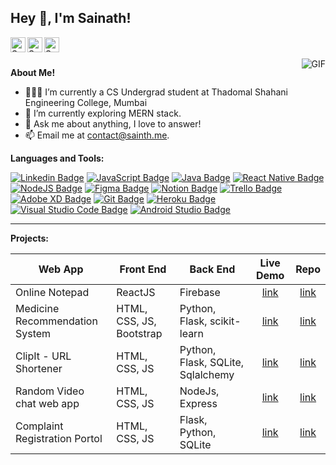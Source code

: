<h2 title="Sainath Poojary"> Hey 👋, I'm Sainath!</h2>

<a href="https://www.linkedin.com/in/sainathpoojary/">
  <img align="left" alt="Sainath's LinkedIn" width="24px" src="https://img.icons8.com/color/96/null/linkedin--v1.png" />
</a>
<a href="https://www.instagram.com/sainathpoojaryy/">
  <img align="left" alt="Sainath's Instagram" width="24px" src="https://img.icons8.com/color/96/null/instagram-new--v1.png" />
</a>
<a href="https://twitter.com/sainathpoojary">
  <img align="left" alt="Sainath's Twitter" width="24px" src="https://img.icons8.com/color/96/null/twitter--v1.png" />
</a>

<br />
<br />

  <img align="right" alt="GIF" src="https://media.giphy.com/media/LmNwrBhejkK9EFP504/giphy.gif" />

**About Me!**

- 👨🏽‍💻 I’m currently a CS Undergrad student at Thadomal Shahani Engineering College, Mumbai
- 🌱 I’m currently exploring MERN stack.
- 💬 Ask me about anything, I love to answer!
- 📫 Email me at [contact@sainth.me](mailto:contact@sainth.me).

**Languages and Tools:**

[![Linkedin Badge](https://img.icons8.com/color/30/null/python--v1.png)]()
[![JavaScript Badge](https://img.icons8.com/color/30/null/javascript--v1.png)]()
[![Java Badge](https://img.icons8.com/color/30/null/java--v1.png)]()
[![React Native Badge](https://img.icons8.com/color/30/null/react-native.png)]()
[![NodeJS Badge](https://img.icons8.com/fluency/30/null/node-js.png)]()
[![Figma Badge](https://img.icons8.com/color/30/null/figma.png)]()
[![Notion Badge](https://img.icons8.com/color/30/null/notion.png)]()
[![Trello Badge](https://img.icons8.com/color/30/null/trello.png)]()
[![Adobe XD Badge](https://img.icons8.com/color/30/null/adobe-xd.png)]()
[![Git Badge](https://img.icons8.com/color/30/null/git.png)]()
[![Heroku Badge](https://img.icons8.com/color/30/null/heroku.png)]()
[![Visual Studio Code Badge](https://img.icons8.com/color/30/null/visual-studio-code-2019.png)]()
[![Android Studio Badge](https://img.icons8.com/color/30/null/android-studio--v2.png)]()

---

**Projects:**

| Web App                        | Front End                | Back End                          |                      Live Demo                      |                               Repo                                |
| ------------------------------ | ------------------------ | --------------------------------- | :-------------------------------------------------: | :---------------------------------------------------------------: |
| Online Notepad                 | ReactJS                  | Firebase                          |      [link](https://onlinenotepad.vercel.app/)      |     [link](https://github.com/sainathpoojary/online-notepad)      |
| Medicine Recommendation System | HTML, CSS, JS, Bootstrap | Python, Flask, scikit-learn       |      [link](https://medicine.up.railway.app/)       | [link](https://github.com/sainathPoojary/medicinerecommendation)  |
| ClipIt - URL Shortener         | HTML, CSS, JS            | Python, Flask, SQLite, Sqlalchemy |      [link](https://clipitlinks.herokuapp.com)      |      [link](hhttps://github.com/SainathPoojary/urlShortener)      |
| Random Video chat web app      | HTML, CSS, JS            | NodeJs, Express                   |      [link](https://sociallege.herokuapp.com/)      |       [link](https://github.com/SainathPoojary/Sociallege)        |
| Complaint Registration Portol  | HTML, CSS, JS            | Flask, Python, SQLite             | [link](https://complaintregistration.herokuapp.com) | [link](https://github.com/SainathPoojary/OnlineComplaintWebsites) |
